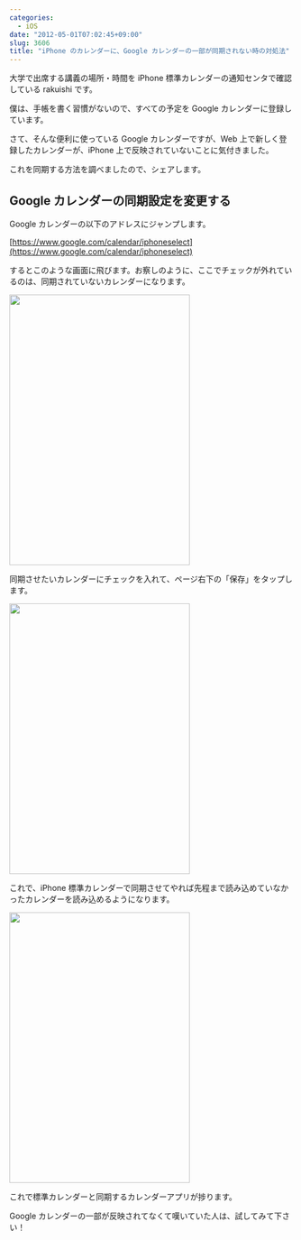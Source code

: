 ```yaml
---
categories:
  - iOS
date: "2012-05-01T07:02:45+09:00"
slug: 3606
title: "iPhone のカレンダーに、Google カレンダーの一部が同期されない時の対処法"
---
```


大学で出席する講義の場所・時間を iPhone 標準カレンダーの通知センタで確認している rakuishi です。

僕は、手帳を書く習慣がないので、すべての予定を Google カレンダーに登録しています。

さて、そんな便利に使っている Google カレンダーですが、Web 上で新しく登録したカレンダーが、iPhone 上で反映されていないことに気付きました。

これを同期する方法を調べましたので、シェアします。

## Google カレンダーの同期設定を変更する

Google カレンダーの以下のアドレスにジャンプします。

[https://www.google.com/calendar/iphoneselect](https://www.google.com/calendar/iphoneselect)

するとこのような画面に飛びます。お察しのように、ここでチェックが外れているのは、同期されていないカレンダーになります。

<img alt="" src="/images/2012/05/3606_1.png" width="320" height="480">

同期させたいカレンダーにチェックを入れて、ページ右下の「保存」をタップします。

<img alt="" src="/images/2012/05/3606_2.png" width="320" height="480">

これで、iPhone 標準カレンダーで同期させてやれば先程まで読み込めていなかったカレンダーを読み込めるようになります。

<img alt="" src="/images/2012/05/3606_3.png" width="320" height="480">

これで標準カレンダーと同期するカレンダーアプリが捗ります。

Google カレンダーの一部が反映されてなくて嘆いていた人は、試してみて下さい！
